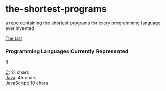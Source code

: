 # the-shortest-programs
a repo containing the shortest programs for every programming language ever invented

[The List](https://en.wikipedia.org/wiki/List_of_programming_languages)

### Programming Languages Currently Represented
3

[C](https://github.com/the-ministry-of-silly-programs/the-shortest-programs/blob/master/c/short.c): 21 chars  
[Java](https://github.com/the-ministry-of-silly-programs/the-shortest-programs/blob/master/java/S.java): 45 chars  
[JavaScript](https://github.com/the-ministry-of-silly-programs/the-shortest-programs/blob/master/javascript/index.js): 10 chars
